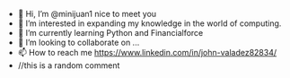 - 👋 Hi, I’m @minijuan1 nice to meet you
- 👀 I’m interested in expanding my knowledge in the world of computing.
- 🌱 I’m currently learning Python and Financialforce
- 💞️ I’m looking to collaborate on ...
- 📫 How to reach me https://www.linkedin.com/in/john-valadez82834/
- //this is a random comment

<!---
minijuan1/minijuan1 is a ✨ special ✨ repository because its `README.md` (this file) appears on your GitHub profile.
You can click the Preview link to take a look at your changes.
--->
